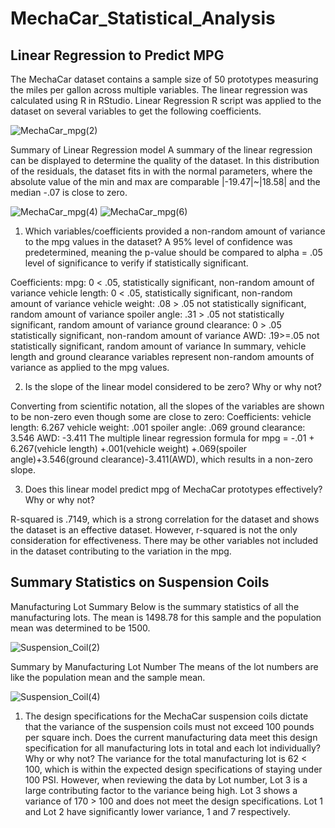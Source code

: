 # MechaCar_Statistical_Analysis

## Linear Regression to Predict MPG


The MechaCar dataset contains a sample size of 50 prototypes measuring the miles per gallon across multiple variables. The linear regression was calculated using R in RStudio.
Linear Regression
R script was applied to the dataset on several variables to get the following coefficients.

![MechaCar_mpg(2)](https://user-images.githubusercontent.com/103701561/184545746-807980aa-9b99-448d-8a75-515603b65389.png)


Summary of Linear Regression model
A summary of the linear regression can be displayed to determine the quality of the dataset. In this distribution of the residuals, the dataset fits in with the normal parameters, where the absolute value of the min and max are comparable |-19.47|~|18.58| and the median -.07 is close to zero.

![MechaCar_mpg(4)](https://user-images.githubusercontent.com/103701561/184545885-9b6f0b31-9d0b-47f6-80df-44493c3d9c8b.png)
![MechaCar_mpg(6)](https://user-images.githubusercontent.com/103701561/184545960-98969c26-331d-420a-a35d-4b35375f7e82.png)


1.	Which variables/coefficients provided a non-random amount of variance to the mpg values in the dataset?
A 95% level of confidence was predetermined, meaning the p-value should be compared to alpha = .05 level of significance to verify if statistically significant.

Coefficients:
mpg: 0 < .05, statistically significant, non-random amount of variance
vehicle length: 0 < .05, statistically significant, non-random amount of variance
vehicle weight: .08 > .05 not statistically significant, random amount of variance
spoiler angle: .31 > .05 not statistically significant, random amount of variance
ground clearance: 0 > .05 statistically significant, non-random amount of variance
AWD: .19>=.05 not statistically significant, random amount of variance
In summary, vehicle length and ground clearance variables represent non-random amounts of variance as applied to the mpg values.


2.	Is the slope of the linear model considered to be zero? Why or why not?

Converting from scientific notation, all the slopes of the variables are shown to be non-zero even though some are close to zero:
Coefficients:
vehicle length: 6.267
vehicle weight: .001
spoiler angle: .069
ground clearance: 3.546
AWD: -3.411
The multiple linear regression formula for mpg = -.01 + 6.267(vehicle length) +.001(vehicle weight) +.069(spoiler angle)+3.546(ground clearance)-3.411(AWD), which results in a non-zero slope.


3.	Does this linear model predict mpg of MechaCar prototypes effectively? Why or why not?

R-squared is .7149, which is a strong correlation for the dataset and shows the dataset is an effective dataset. However, r-squared is not the only consideration for effectiveness. There may be other variables not included in the dataset contributing to the variation in the mpg.



 ## Summary Statistics on Suspension Coils
 
 Manufacturing Lot Summary
Below is the summary statistics of all the manufacturing lots. The mean is 1498.78 for this sample and the population mean was determined to be 1500.

 
 ![Suspension_Coil(2)](https://user-images.githubusercontent.com/103701561/184546853-f31be523-e7c1-457d-ab81-ad30cc233e51.png)
 
 Summary by Manufacturing Lot Number
The means of the lot numbers are like the population mean and the sample mean.

 
![Suspension_Coil(4)](https://user-images.githubusercontent.com/103701561/184546859-d664a42d-28bc-47b6-8b79-4faa0bd4a37c.png)

1.	The design specifications for the MechaCar suspension coils dictate that the variance of the suspension coils must not exceed 100 pounds per square inch. Does the current manufacturing data meet this design specification for all manufacturing lots in total and each lot individually? Why or why not?
The variance for the total manufacturing lot is 62 < 100, which is within the expected design specifications of staying under 100 PSI. However, when reviewing the data by Lot number, Lot 3 is a large contributing factor to the variance being high. Lot 3 shows a variance of 170 > 100 and does not meet the design specifications. Lot 1 and Lot 2 have significantly lower variance, 1 and 7 respectively.

